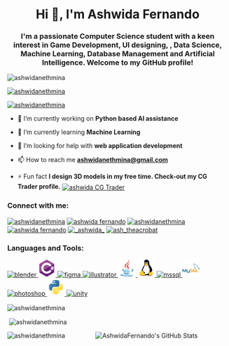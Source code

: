 <h1 align="center">Hi 👋, I'm Ashwida Fernando</h1>
<h3 align="center">I'm a passionate Computer Science student with a keen interest in Game Development, UI designing, , Data Science, Machine Learning, Database Management and Artificial Intelligence. Welcome to my GitHub profile!</h3>

<p align="left"> <img src="https://komarev.com/ghpvc/?username=ashwidanethmina&label=Profile%20views&color=0e75b6&style=flat" alt="ashwidanethmina" /> </p>

<p align="left"> <a href="https://github.com/ryo-ma/github-profile-trophy"><img src="https://github-profile-trophy.vercel.app/?username=ashwidanethmina" alt="ashwidanethmina" /></a> </p>

<p align="left"> <a href="https://twitter.com/ashwidanethmina" target="blank"><img src="https://img.shields.io/twitter/follow/ashwidanethmina?logo=twitter&style=for-the-badge" alt="ashwidanethmina" /></a> </p>

- 🔭 I’m currently working on **Python based AI assistance**

- 🌱 I’m currently learning **Machine Learning**

- 🤝 I’m looking for help with **web application development**

- 📫 How to reach me **ashwidanethmina@gmail.com**

- ⚡ Fun fact **I design 3D models in my free time. Check-out my CG Trader profile.** <a href="https://www.cgtrader.com/designers/ashwida" target="blank"><img align="center" src="https://assets.cgtrader.com/packs/media/images/cgtrader_RGB-d92c85b7.svg" alt="ashwida CG Trader" height="30" width="40" /></a>

<h3 align="left">Connect with me:</h3>
<p align="left">
<a href="https://twitter.com/ashwidanethmina" target="blank"><img align="center" src="https://raw.githubusercontent.com/rahuldkjain/github-profile-readme-generator/master/src/images/icons/Social/twitter.svg" alt="ashwidanethmina" height="30" width="40" /></a>
<a href="https://www.linkedin.com/in/ashwida-fernando-b769571bb/" target="blank"><img align="center" src="https://raw.githubusercontent.com/rahuldkjain/github-profile-readme-generator/master/src/images/icons/Social/linked-in-alt.svg" alt="ashwida fernando" height="30" width="40" /></a>
<a href="https://stackoverflow.com/users/13796406/ashwidanethmina" target="blank"><img align="center" src="https://raw.githubusercontent.com/rahuldkjain/github-profile-readme-generator/master/src/images/icons/Social/stack-overflow.svg" alt="ashwidanethmina" height="30" width="40" /></a>
<a href="https://www.facebook.com/ashwida.fernando" target="blank"><img align="center" src="https://raw.githubusercontent.com/rahuldkjain/github-profile-readme-generator/master/src/images/icons/Social/facebook.svg" alt="ashwida fernando" height="30" width="40" /></a>
<a href="https://instagram.com/_ashwida_" target="blank"><img align="center" src="https://raw.githubusercontent.com/rahuldkjain/github-profile-readme-generator/master/src/images/icons/Social/instagram.svg" alt="_ashwida_" height="30" width="40" /></a>
<a href="https://youtube.com/@Ash_TheAcrobat?si=bAzFJvZVcc3SBbfw" target="blank"><img align="center" src="https://raw.githubusercontent.com/rahuldkjain/github-profile-readme-generator/master/src/images/icons/Social/youtube.svg" alt="ash_theacrobat" height="30" width="40" /></a>
</p>

<h3 align="left">Languages and Tools:</h3>
<p align="left"> <a href="https://www.blender.org/" target="_blank" rel="noreferrer"> <img src="https://download.blender.org/branding/community/blender_community_badge_white.svg" alt="blender" width="40" height="40"/> </a> <a href="https://www.w3schools.com/cs/" target="_blank" rel="noreferrer"> <img src="https://raw.githubusercontent.com/devicons/devicon/master/icons/csharp/csharp-original.svg" alt="csharp" width="40" height="40"/> </a> <a href="https://www.figma.com/" target="_blank" rel="noreferrer"> <img src="https://www.vectorlogo.zone/logos/figma/figma-icon.svg" alt="figma" width="40" height="40"/> </a> <a href="https://www.adobe.com/in/products/illustrator.html" target="_blank" rel="noreferrer"> <img src="https://www.vectorlogo.zone/logos/adobe_illustrator/adobe_illustrator-icon.svg" alt="illustrator" width="40" height="40"/> </a> <a href="https://www.java.com" target="_blank" rel="noreferrer"> <img src="https://raw.githubusercontent.com/devicons/devicon/master/icons/java/java-original.svg" alt="java" width="40" height="40"/> </a> <a href="https://www.linux.org/" target="_blank" rel="noreferrer"> <img src="https://raw.githubusercontent.com/devicons/devicon/master/icons/linux/linux-original.svg" alt="linux" width="40" height="40"/> </a> <a href="https://www.microsoft.com/en-us/sql-server" target="_blank" rel="noreferrer"> <img src="https://www.svgrepo.com/show/303229/microsoft-sql-server-logo.svg" alt="mssql" width="40" height="40"/> </a> <a href="https://www.mysql.com/" target="_blank" rel="noreferrer"> <img src="https://raw.githubusercontent.com/devicons/devicon/master/icons/mysql/mysql-original-wordmark.svg" alt="mysql" width="40" height="40"/> </a> <a href="https://www.photoshop.com/en" target="_blank" rel="noreferrer"> <img src="https://cdn-icons-png.flaticon.com/128/5968/5968520.png" alt="photoshop" width="40" height="40"/> </a> <a href="https://www.python.org" target="_blank" rel="noreferrer"> <img src="https://raw.githubusercontent.com/devicons/devicon/master/icons/python/python-original.svg" alt="python" width="40" height="40"/> </a> <a href="https://unity.com/" target="_blank" rel="noreferrer"> <img src="https://www.vectorlogo.zone/logos/unity3d/unity3d-icon.svg" alt="unity" width="40" height="40"/> </a> </p>

<p><img align="center" src="https://github-readme-streak-stats.herokuapp.com/?user=ashwidanethmina&" alt="ashwidanethmina" /></p>

<p>&nbsp;<img align="center" src="https://github-readme-stats.vercel.app/api?username=ashwidanethmina&show_icons=true&locale=en" alt="ashwidanethmina" /></p>

<p><img align="left" src="https://github-readme-stats.vercel.app/api/top-langs?username=ashwidanethmina&show_icons=true&locale=en&layout=compact" alt="ashwidanethmina" /></p>

<div align="center">
    <img src="https://github-profile-summary-cards.vercel.app/api/cards/profile-details?username=ashwidanethmina&theme=github_dark" alt="AshwidaFernando's GitHub Stats"/>
</div>
